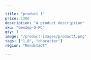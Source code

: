 ```yaml
---

title: "product 1"
price: 1300
description: "A product description"
sku: "GenImp-D-PC"
qty: 1
image: "/product-images/productA.png"
tags: ["1.0", "character"]
region: "Mondstadt"

---
```


